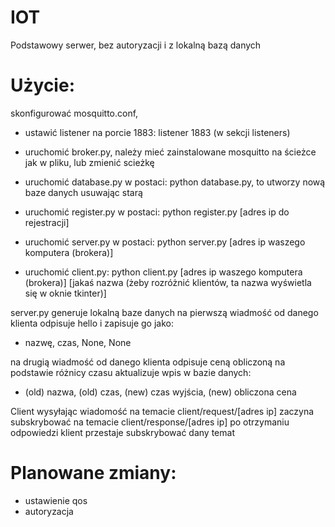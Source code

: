 # IOT

Podstawowy serwer, bez autoryzacji i z lokalną bazą danych


# Użycie:

skonfigurować mosquitto.conf, 
- ustawić listener na porcie 1883: listener 1883 (w sekcji listeners)

- uruchomić broker.py, należy mieć zainstalowane mosquitto na ścieżce jak w pliku, lub zmienić scieżkę
- uruchomić database.py w postaci: python database.py, to utworzy nową baze danych usuwając starą
- uruchomić register.py w postaci: python register.py [adres ip do rejestracji]
- uruchomić server.py w postaci: python server.py [adres ip waszego komputera (brokera)]
- uruchomić client.py: python client.py [adres ip waszego komputera (brokera)] [jakaś nazwa (żeby rozróżnić klientów, ta nazwa wyświetla się w oknie tkinter)]

server.py generuje lokalną baze danych
na pierwszą wiadmość od danego klienta odpisuje hello i zapisuje go jako:
- nazwę, czas, None, None

na drugią wiadmość od danego klienta odpisuje ceną obliczoną na podstawie różnicy czasu aktualizuje wpis w bazie danych:
- (old) nazwa, (old) czas, (new) czas wyjścia, (new) obliczona cena

Client wysyłając wiadomość na temacie client/request/[adres ip] zaczyna subskrybować na temacie client/response/[adres ip] 
po otrzymaniu odpowiedzi klient przestaje subskrybować dany temat


# Planowane zmiany:
- ustawienie qos
- autoryzacja


